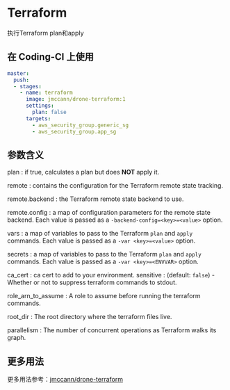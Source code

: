# Terraform

执行Terraform plan和apply

## 在 Coding-CI 上使用

```yml
master:
  push:
  - stages:
    - name: terraform
      image: jmccann/drone-terraform:1
      settings:
        plan: false
      targets:
        - aws_security_group.generic_sg
        - aws_security_group.app_sg
```

## 参数含义

plan
: if true, calculates a plan but does __NOT__ apply it.

remote
: contains the configuration for the Terraform remote state tracking.

remote.backend
: the Terraform remote state backend to use.

remote.config
: a map of configuration parameters for the remote state backend.
Each value is passed as a `-backend-config=<key>=<value>` option.

vars
: a map of variables to pass to the Terraform `plan` and `apply` commands.
Each value is passed as a `-var <key>=<value>` option.

secrets
: a map of variables to pass to the Terraform `plan` and `apply` commands.
Each value is passed as a `-var <key>=<ENVVAR>` option.

ca_cert
: ca cert to add to your environment.
sensitive
: (default: `false`) - Whether or not to suppress terraform commands to stdout.

role_arn_to_assume
: A role to assume before running the terraform commands.

root_dir
: The root directory where the terraform files live.

parallelism
: The number of concurrent operations as Terraform walks its graph.

## 更多用法

更多用法参考：[jmccann/drone-terraform](https://github.com/jmccann/drone-terraform)
